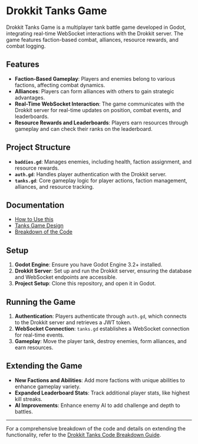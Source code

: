 
# Drokkit Tanks Game

Drokkit Tanks Game is a multiplayer tank battle game developed in Godot, integrating real-time WebSocket interactions with the Drokkit server. The game features faction-based combat, alliances, resource rewards, and combat logging.

## Features

- **Faction-Based Gameplay**: Players and enemies belong to various factions, affecting combat dynamics.
- **Alliances**: Players can form alliances with others to gain strategic advantages.
- **Real-Time WebSocket Interaction**: The game communicates with the Drokkit server for real-time updates on position, combat events, and leaderboards.
- **Resource Rewards and Leaderboards**: Players earn resources through gameplay and can check their ranks on the leaderboard.

## Project Structure

- **`baddies.gd`**: Manages enemies, including health, faction assignment, and resource rewards.
- **`auth.gd`**: Handles player authentication with the Drokkit server.
- **`tanks.gd`**: Core gameplay logic for player actions, faction management, alliances, and resource tracking.

## Documentation

- [How to Use this](docs/godotusage.md)
- [Tanks Game Design](docs/gamedesign.md)
- [Breakdown of the Code](docs/codebreakdown.md)

## Setup

1. **Godot Engine**: Ensure you have Godot Engine 3.2+ installed.
2. **Drokkit Server**: Set up and run the Drokkit server, ensuring the database and WebSocket endpoints are accessible.
3. **Project Setup**: Clone this repository, and open it in Godot.

## Running the Game

1. **Authentication**: Players authenticate through `auth.gd`, which connects to the Drokkit server and retrieves a JWT token.
2. **WebSocket Connection**: `tanks.gd` establishes a WebSocket connection for real-time events.
3. **Gameplay**: Move the player tank, destroy enemies, form alliances, and earn resources.

## Extending the Game

- **New Factions and Abilities**: Add more factions with unique abilities to enhance gameplay variety.
- **Expanded Leaderboard Stats**: Track additional player stats, like highest kill streaks.
- **AI Improvements**: Enhance enemy AI to add challenge and depth to battles.

---

For a comprehensive breakdown of the code and details on extending the functionality, refer to the [Drokkit Tanks Code Breakdown Guide](./Drokkit_Tanks_Code_Breakdown_Guide.md).
